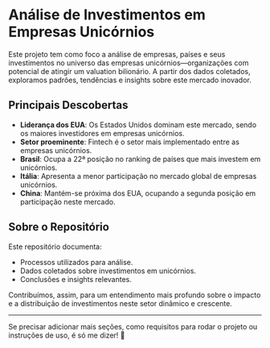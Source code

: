 # Análise de Investimentos em Empresas Unicórnios

Este projeto tem como foco a análise de empresas, países e seus investimentos no universo das empresas unicórnios—organizações com potencial de atingir um valuation bilionário. A partir dos dados coletados, exploramos padrões, tendências e insights sobre este mercado inovador.

## Principais Descobertas

- **Liderança dos EUA**: Os Estados Unidos dominam este mercado, sendo os maiores investidores em empresas unicórnios.
- **Setor proeminente**: Fintech é o setor mais implementado entre as empresas unicórnios.
- **Brasil**: Ocupa a 22ª posição no ranking de países que mais investem em unicórnios.
- **Itália**: Apresenta a menor participação no mercado global de empresas unicórnios.
- **China**: Mantém-se próxima dos EUA, ocupando a segunda posição em participação neste mercado.

## Sobre o Repositório

Este repositório documenta:
- Processos utilizados para análise.
- Dados coletados sobre investimentos em unicórnios.
- Conclusões e insights relevantes.

Contribuímos, assim, para um entendimento mais profundo sobre o impacto e a distribuição de investimentos neste setor dinâmico e crescente.

---

Se precisar adicionar mais seções, como requisitos para rodar o projeto ou instruções de uso, é só me dizer! 🚀
